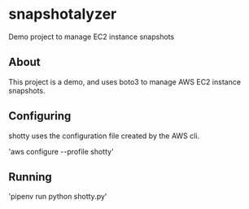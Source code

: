 # snapshotalyzer
Demo project to manage EC2 instance snapshots

## About

This project is a demo, and uses boto3 to manage AWS EC2 instance snapshots.

## Configuring

shotty uses the configuration file created by the AWS cli.

'aws configure --profile shotty'

## Running

'pipenv run python shotty.py'
